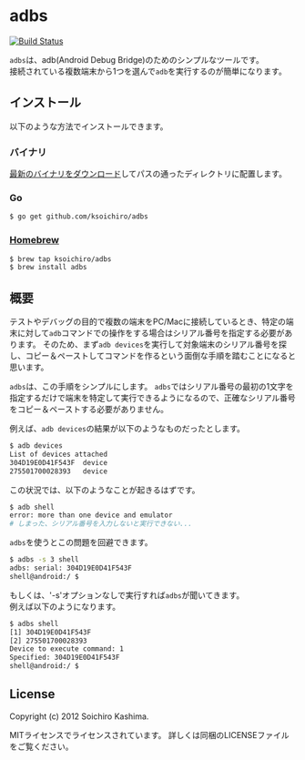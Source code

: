 # adbs

[![Build Status](https://drone.io/github.com/ksoichiro/adbs/status.png)](https://drone.io/github.com/ksoichiro/adbs/latest)

`adbs`は、adb(Android Debug Bridge)のためのシンプルなツールです。  
接続されている複数端末から1つを選んで`adb`を実行するのが簡単になります。

## インストール

以下のような方法でインストールできます。

### バイナリ

[最新のバイナリをダウンロード](https://github.com/ksoichiro/adbs/releases/latest)してパスの通ったディレクトリに配置します。

### Go

```sh
$ go get github.com/ksoichiro/adbs
```

### [Homebrew](http://brew.sh/)

```sh
$ brew tap ksoichiro/adbs
$ brew install adbs
```

## 概要

テストやデバッグの目的で複数の端末をPC/Macに接続しているとき、特定の端末に対して`adb`コマンドでの操作をする場合はシリアル番号を指定する必要があります。
そのため、まず`adb devices`を実行して対象端末のシリアル番号を探し、コピー＆ペーストしてコマンドを作るという面倒な手順を踏むことになると思います。

`adbs`は、この手順をシンプルにします。
`adbs`ではシリアル番号の最初の1文字を指定するだけで端末を特定して実行できるようになるので、正確なシリアル番号をコピー＆ペーストする必要がありません。

例えば、`adb devices`の結果が以下のようなものだったとします。

```sh
$ adb devices
List of devices attached
304D19E0D41F543F  device
275501700028393   device
```

この状況では、以下のようなことが起きるはずです。

```sh
$ adb shell
error: more than one device and emulator
# しまった、シリアル番号を入力しないと実行できない...
```

`adbs`を使うとこの問題を回避できます。

```sh
$ adbs -s 3 shell
adbs: serial: 304D19E0D41F543F
shell@android:/ $
```

もしくは、'-s'オプションなしで実行すれば`adbs`が聞いてきます。  
例えば以下のようになります。

```sh
$ adbs shell
[1] 304D19E0D41F543F
[2] 275501700028393
Device to execute command: 1
Specified: 304D19E0D41F543F
shell@android:/ $
```

## License ##

Copyright (c) 2012 Soichiro Kashima.

MITライセンスでライセンスされています。
詳しくは同梱のLICENSEファイルをご覧ください。
